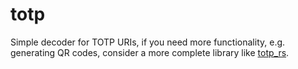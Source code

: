 # totp

Simple decoder for TOTP URIs, if you need more functionality, e.g.
generating QR codes, consider a more complete library like
[totp_rs](https://github.com/constantoine/totp-rs).
